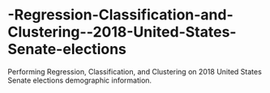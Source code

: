 # -Regression-Classification-and-Clustering--2018-United-States-Senate-elections
Performing Regression, Classification, and Clustering on 2018 United States Senate elections demographic information.
